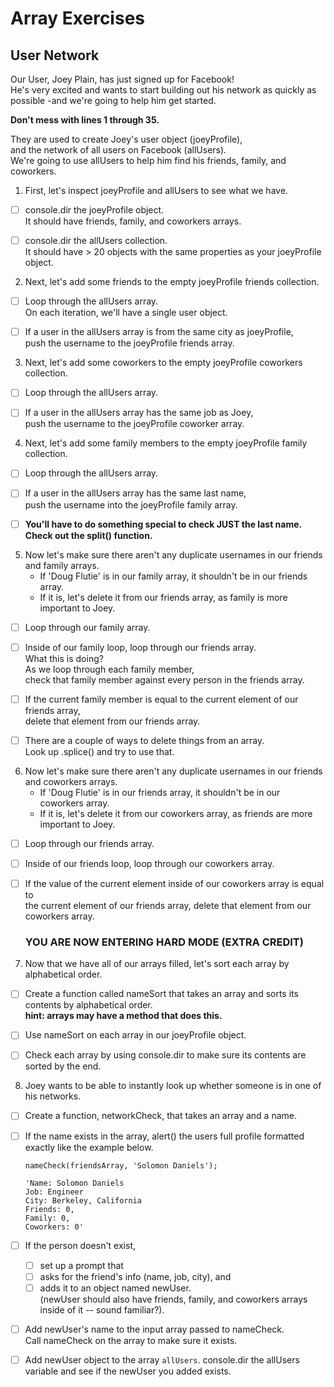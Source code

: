 # Array Exercises

## User Network

Our User, Joey Plain, has just signed up for Facebook!  
He's very excited and wants to start building out his network as quickly as possible  -and we're going to help him get started.

**Don't mess with lines 1 through 35.**

They are used to create Joey's user object (joeyProfile),  
and the network of all users on Facebook (allUsers).  
We're going to use allUsers to help him find his friends, family, and coworkers.

1) First, let's inspect joeyProfile and allUsers to see what we have.

* [ ] console.dir the joeyProfile object.  
   It should have friends, family, and coworkers arrays.

* [ ] console.dir the allUsers collection.  
   It should have > 20 objects with the same properties as your joeyProfile object.

2) Next, let's add some friends to the empty joeyProfile friends collection.
    
* [ ] Loop through the allUsers array.  
     On each iteration, we'll have a single user object. 
    
* [ ] If a user in the allUsers array is from the same city as joeyProfile,  
     push the username to the joeyProfile friends array.

3) Next, let's add some coworkers to the empty joeyProfile coworkers collection.
  
* [ ] Loop through the allUsers array.
  
* [ ] If a user in the allUsers array has the same job as Joey,  
   push the username to the joeyProfile coworker array.

4) Next, let's add some family members to the empty joeyProfile family collection.
  
* [ ] Loop through the allUsers array.
  
* [ ] If a user in the allUsers array has the same last name,  
   push the username into the joeyProfile family array.
  
* [ ] **You'll have to do something special to check JUST the last name.  
   Check out the split() function.**

5) Now let's make sure there aren't any duplicate usernames in our friends and family arrays.  
   *  If 'Doug Flutie' is in our family array, it shouldn't be in our friends array.  
   *  If it is, let's delete it from our friends array, as family is more important to Joey.
   
* [ ] Loop through our family array.
   
* [ ] Inside of our family loop, loop through our friends array.  
   What this is doing?  
   As we loop through each family member,  
   check that family member against every person in the friends array.  
   
* [ ] If the current family member is equal to the current element of our friends array,  
   delete that element from our friends array.
   
* [ ] There are a couple of ways to delete things from an array.  
   Look up .splice() and try to use that.

6) Now let's make sure there aren't any duplicate usernames in our friends and coworkers arrays.  
   *  If 'Doug Flutie' is in our friends array, it shouldn't be in our coworkers array.  
   *  If it is, let's delete it from our coworkers array, as friends are more important to Joey.
   
* [ ] Loop through our friends array.
   
* [ ] Inside of our friends loop, loop through our coworkers array.
   
* [ ] If the value of the current element inside of our coworkers array is equal to  
   the current element of our friends array, delete that element from our coworkers array.

    ### YOU ARE NOW ENTERING HARD MODE (EXTRA CREDIT)

7) Now that we have all of our arrays filled, let's sort each array by alphabetical order.

* [ ] Create a function called nameSort that takes an array and sorts its contents by alphabetical order.  
   **hint: arrays may have a method that does this.**

* [ ] Use nameSort on each array in our joeyProfile object.

* [ ] Check each array by using console.dir to make sure its contents are sorted by the end.

8) Joey wants to be able to instantly look up whether someone is in one of his networks.

* [ ] Create a function, networkCheck, that takes an array and a name.

* [ ] If the name exists in the array, alert() the users full profile formatted exactly like the example below.

     ```
    nameCheck(friendsArray, 'Solomon Daniels');

    'Name: Solomon Daniels
    Job: Engineer
    City: Berkeley, California
    Friends: 0,
    Family: 0,
    Coworkers: 0'
    ```
* [ ] If the person doesn't exist,
   * [ ] set up a prompt that  
   * [ ]  asks for the friend's info (name, job, city), and  
   * [ ]  adds it to an object named newUser.  
   (newUser should also have friends, family, and coworkers arrays inside of it -- sound familiar?).

* [ ] Add newUser's name to the input array passed to nameCheck.  
   Call nameCheck on the array to make sure it exists.
   
* [ ] Add newUser object to the array `allUsers`.
     console.dir the allUsers variable and see if the newUser you added exists.
